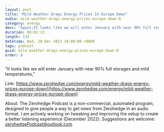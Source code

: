 ```yaml
---
layout: post
title: "Mild Weather Drags Energy Prices In Europe Down"
audio: mild-weather-drags-energy-prices-europe-down-0
category: energy
desc: "&quot;It looks like we will enter January with near 90% full storages and mild temperatures,&quot;"
duration: 00:02:13
length: 133
datetime: Wed, 28 Dec 2022 10:00:00 +0000
tags: podcast
guid: mild-weather-drags-energy-prices-europe-down-0
order: 0
---
```

&quot;It looks like we will enter January with near 90% full storages and mild temperatures,&quot;

Link: [https://www.zerohedge.com/energy/mild-weather-drags-energy-prices-europe-down](https://www.zerohedge.com/energy/mild-weather-drags-energy-prices-europe-down)

About: The Zerohedge Podcast is a non-commercial, automated program, designed to give people a way to get news from Zerohedge in an audio format.  I am actively working on tweaking and improving the setup to create a better listening experience (December 2022).  Suggestions are welcome: [zerohedgePodcast@outlook.com](mailto:zerohedgePodcast@outlook.com)